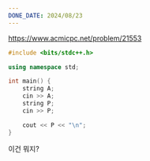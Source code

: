 ```yaml
---
DONE_DATE: 2024/08/23
---
```

https://www.acmicpc.net/problem/21553


```c++
#include <bits/stdc++.h>

using namespace std;

int main() {
    string A;
    cin >> A;
    string P;
    cin >> P;

    cout << P << "\n";
}
```


이건 뭐지?



